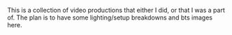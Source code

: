 This is a collection of video productions that either I did, or that I was a part of. The plan is to have some lighting/setup breakdowns and bts images here. 


